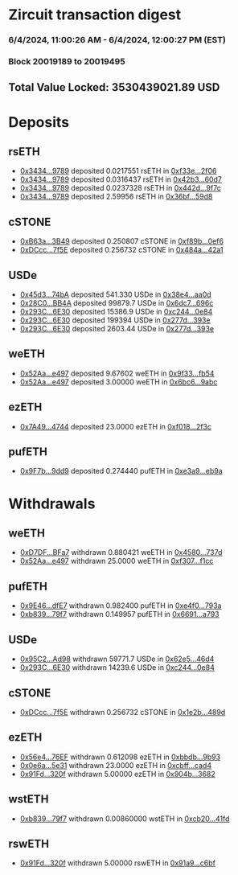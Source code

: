 # Zircuit transaction digest
### 6/4/2024, 11:00:26 AM - 6/4/2024, 12:00:27 PM (EST)
### Block 20019189 to 20019495

## Total Value Locked: 3530439021.89 USD

# Deposits
## rsETH
- [0x3434...9789](https://etherscan.io/address/0x34349c5569e7B846c3558961552D2202760A9789) deposited 0.0217551 rsETH in [0xf33e...2f06](https://etherscan.io/tx/0x34349c5569e7B846c3558961552D2202760A9789)
- [0x3434...9789](https://etherscan.io/address/0x34349c5569e7B846c3558961552D2202760A9789) deposited 0.0316437 rsETH in [0x42b3...60d7](https://etherscan.io/tx/0x34349c5569e7B846c3558961552D2202760A9789)
- [0x3434...9789](https://etherscan.io/address/0x34349c5569e7B846c3558961552D2202760A9789) deposited 0.0237328 rsETH in [0x442d...9f7c](https://etherscan.io/tx/0x34349c5569e7B846c3558961552D2202760A9789)
- [0x3434...9789](https://etherscan.io/address/0x34349c5569e7B846c3558961552D2202760A9789) deposited 2.59956 rsETH in [0x36bf...59d8](https://etherscan.io/tx/0x34349c5569e7B846c3558961552D2202760A9789)
## cSTONE
- [0xB63a...3B49](https://etherscan.io/address/0xB63a819629030586C05336d70dc0cA2cACd63B49) deposited 0.250807 cSTONE in [0xf89b...0ef6](https://etherscan.io/tx/0xB63a819629030586C05336d70dc0cA2cACd63B49)
- [0xDCcc...7f5E](https://etherscan.io/address/0xDCcc51C4F2Eb7001caF2dA2053b6f5741cd37f5E) deposited 0.256732 cSTONE in [0x484a...42a1](https://etherscan.io/tx/0xDCcc51C4F2Eb7001caF2dA2053b6f5741cd37f5E)
## USDe
- [0x45d3...74bA](https://etherscan.io/address/0x45d3eF64Ba0cB4d3e4fed1Ce4785C7fa724074bA) deposited 541.330 USDe in [0x38e4...aa0d](https://etherscan.io/tx/0x45d3eF64Ba0cB4d3e4fed1Ce4785C7fa724074bA)
- [0x28C0...BB4A](https://etherscan.io/address/0x28C01B64F2492D82fd58FEECF8c71603c769BB4A) deposited 99879.7 USDe in [0x6dc7...696c](https://etherscan.io/tx/0x28C01B64F2492D82fd58FEECF8c71603c769BB4A)
- [0x293C...6E30](https://etherscan.io/address/0x293C6937D8D82e05B01335F7B33FBA0c8e256E30) deposited 15386.9 USDe in [0xc244...0e84](https://etherscan.io/tx/0x293C6937D8D82e05B01335F7B33FBA0c8e256E30)
- [0x293C...6E30](https://etherscan.io/address/0x293C6937D8D82e05B01335F7B33FBA0c8e256E30) deposited 199394 USDe in [0x277d...393e](https://etherscan.io/tx/0x293C6937D8D82e05B01335F7B33FBA0c8e256E30)
- [0x293C...6E30](https://etherscan.io/address/0x293C6937D8D82e05B01335F7B33FBA0c8e256E30) deposited 2603.44 USDe in [0x277d...393e](https://etherscan.io/tx/0x293C6937D8D82e05B01335F7B33FBA0c8e256E30)
## weETH
- [0x52Aa...e497](https://etherscan.io/address/0x52Aa899454998Be5b000Ad077a46Bbe360F4e497) deposited 9.67602 weETH in [0x9f33...fb54](https://etherscan.io/tx/0x52Aa899454998Be5b000Ad077a46Bbe360F4e497)
- [0x52Aa...e497](https://etherscan.io/address/0x52Aa899454998Be5b000Ad077a46Bbe360F4e497) deposited 3.00000 weETH in [0x6bc6...9abc](https://etherscan.io/tx/0x52Aa899454998Be5b000Ad077a46Bbe360F4e497)
## ezETH
- [0x7A49...4744](https://etherscan.io/address/0x7A493Be5c2ce014cD049Bf178a1ac0Db1B434744) deposited 23.0000 ezETH in [0xf018...2f3c](https://etherscan.io/tx/0x7A493Be5c2ce014cD049Bf178a1ac0Db1B434744)
## pufETH
- [0x9F7b...9dd9](https://etherscan.io/address/0x9F7b22F266b77bF0b1c269451Db2B19d12A19dd9) deposited 0.274440 pufETH in [0xe3a9...eb9a](https://etherscan.io/tx/0x9F7b22F266b77bF0b1c269451Db2B19d12A19dd9)
# Withdrawals
## weETH
- [0xD7DF...BFa7](https://etherscan.io/address/0xD7DF7E085214743530afF339aFC420c7c720BFa7) withdrawn 0.880421 weETH in [0x4580...737d](https://etherscan.io/tx/0xD7DF7E085214743530afF339aFC420c7c720BFa7)
- [0x52Aa...e497](https://etherscan.io/address/0x52Aa899454998Be5b000Ad077a46Bbe360F4e497) withdrawn 25.0000 weETH in [0xf307...f1cc](https://etherscan.io/tx/0x52Aa899454998Be5b000Ad077a46Bbe360F4e497)
## pufETH
- [0x9E46...dfE7](https://etherscan.io/address/0x9E463caB6132139F9B1aD053361147BbF845dfE7) withdrawn 0.982400 pufETH in [0xe4f0...793a](https://etherscan.io/tx/0x9E463caB6132139F9B1aD053361147BbF845dfE7)
- [0xb839...79f7](https://etherscan.io/address/0xb839Fcad840d14575E381932e570468648eE79f7) withdrawn 0.149957 pufETH in [0x6691...a793](https://etherscan.io/tx/0xb839Fcad840d14575E381932e570468648eE79f7)
## USDe
- [0x95C2...Ad98](https://etherscan.io/address/0x95C2ec97903c993EFBe4630F1535282A12fEAd98) withdrawn 59771.7 USDe in [0x62e5...46d4](https://etherscan.io/tx/0x95C2ec97903c993EFBe4630F1535282A12fEAd98)
- [0x293C...6E30](https://etherscan.io/address/0x293C6937D8D82e05B01335F7B33FBA0c8e256E30) withdrawn 14239.6 USDe in [0xc244...0e84](https://etherscan.io/tx/0x293C6937D8D82e05B01335F7B33FBA0c8e256E30)
## cSTONE
- [0xDCcc...7f5E](https://etherscan.io/address/0xDCcc51C4F2Eb7001caF2dA2053b6f5741cd37f5E) withdrawn 0.256732 cSTONE in [0x1e2b...489d](https://etherscan.io/tx/0xDCcc51C4F2Eb7001caF2dA2053b6f5741cd37f5E)
## ezETH
- [0x56e4...76EF](https://etherscan.io/address/0x56e42e67f1986dcDC8A8c7c3B354efEf57a876EF) withdrawn 0.612098 ezETH in [0xbbdb...9b93](https://etherscan.io/tx/0x56e42e67f1986dcDC8A8c7c3B354efEf57a876EF)
- [0x0e6a...5e31](https://etherscan.io/address/0x0e6aE2098988A40177FC3B6E84129787A4865e31) withdrawn 23.0000 ezETH in [0xcbff...cad4](https://etherscan.io/tx/0x0e6aE2098988A40177FC3B6E84129787A4865e31)
- [0x91Fd...320f](https://etherscan.io/address/0x91Fd606657A65df7B84ef2185C038D9Eb62f320f) withdrawn 5.00000 ezETH in [0x904b...3682](https://etherscan.io/tx/0x91Fd606657A65df7B84ef2185C038D9Eb62f320f)
## wstETH
- [0xb839...79f7](https://etherscan.io/address/0xb839Fcad840d14575E381932e570468648eE79f7) withdrawn 0.00860000 wstETH in [0xcb20...41fd](https://etherscan.io/tx/0xb839Fcad840d14575E381932e570468648eE79f7)
## rswETH
- [0x91Fd...320f](https://etherscan.io/address/0x91Fd606657A65df7B84ef2185C038D9Eb62f320f) withdrawn 5.00000 rswETH in [0x91a9...c6bf](https://etherscan.io/tx/0x91Fd606657A65df7B84ef2185C038D9Eb62f320f)
